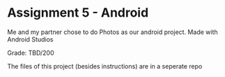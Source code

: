 # Assignment 5 - Android

Me and my partner chose to do Photos as our android project. Made with Android Studios

Grade: TBD/200

The files of this project (besides instructions) are in a seperate repo
